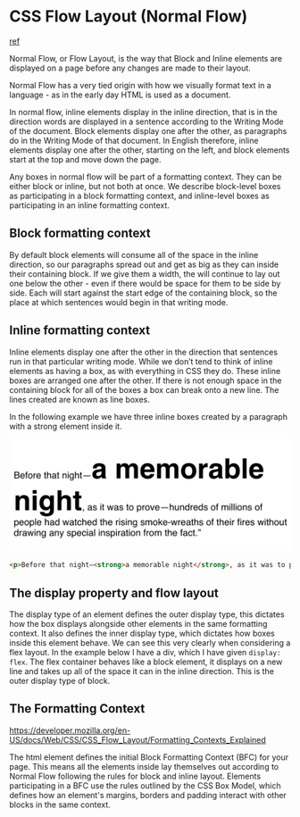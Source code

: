 # CSS Flow Layout (Normal Flow)

[ref](https://developer.mozilla.org/en-US/docs/Web/CSS/CSS_Flow_Layout/Block_and_Inline_Layout_in_Normal_Flow)

Normal Flow, or Flow Layout, is the way that Block and Inline elements are displayed on a page before any changes are made to their layout. 

Normal Flow has a very tied origin with how we visually format text in a language - as in the early day HTML is used as a document.

In normal flow, inline elements display in the inline direction, that is in the direction words are displayed in a sentence according to the Writing Mode of the document. Block elements display one after the other, as paragraphs do in the Writing Mode of that document. In English therefore, inline elements display one after the other, starting on the left, and block elements start at the top and move down the page.

Any boxes in normal flow will be part of a formatting context. They can be either block or inline, but not both at once. We describe block-level boxes as participating in a block formatting context, and inline-level boxes as participating in an inline formatting context.


## Block formatting context

By default block elements will consume all of the space in the inline direction, so our paragraphs spread out and get as big as they can inside their containing block. If we give them a width, the will continue to lay out one below the other - even if there would be space for them to be side by side. Each will start against the start edge of the containing block, so the place at which sentences would begin in that writing mode.


## Inline formatting context

Inline elements display one after the other in the direction that sentences run in that particular writing mode. While we don’t tend to think of inline elements as having a box, as with everything in CSS they do. These inline boxes are arranged one after the other. If there is not enough space in the containing block for all of the boxes a box can break onto a new line. The lines created are known as line boxes.

In the following example we have three inline boxes created by a paragraph with a strong element inside it.

<img src="./asset/line_box.png" alt="">

```html
<p>Before that night—<strong>a memorable night</strong>, as it was to prove—hundreds of millions of people had watched the rising smoke-wreaths of their fires without drawing any special inspiration from the fact.”</p>
```

## The display property and flow layout

The display type of an element defines the outer display type, this dictates how the box displays alongside other elements in the same formatting context. It also defines the inner display type, which dictates how boxes inside this element behave. We can see this very clearly when considering a flex layout. In the example below I have a div, which I have given `display: flex`. The flex container behaves like a block element, it displays on a new line and takes up all of the space it can in the inline direction. This is the outer display type of block.


## The Formatting Context


https://developer.mozilla.org/en-US/docs/Web/CSS/CSS_Flow_Layout/Formatting_Contexts_Explained

The html element defines the initial Block Formatting Context (BFC) for your page. This means all the elements inside <html></html> lay themselves out according to Normal Flow following the rules for block and inline layout. Elements participating in a BFC use the rules outlined by the CSS Box Model, which defines how an element's margins, borders and padding interact with other blocks in the same context.




